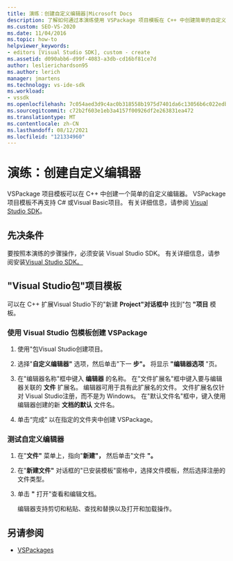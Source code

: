 ```yaml
---
title: 演练：创建自定义编辑器|Microsoft Docs
description: 了解如何通过本演练使用 VSPackage 项目模板在 C++ 中创建简单的自定义编辑器。
ms.custom: SEO-VS-2020
ms.date: 11/04/2016
ms.topic: how-to
helpviewer_keywords:
- editors [Visual Studio SDK], custom - create
ms.assetid: d090abb6-d99f-4083-a3db-cd16bf81ce7d
author: leslierichardson95
ms.author: lerich
manager: jmartens
ms.technology: vs-ide-sdk
ms.workload:
- vssdk
ms.openlocfilehash: 7c054aed3d9c4ac0b318558b1975d7401da6c13056b6c022edb37e6f3a69579f
ms.sourcegitcommit: c72b2f603e1eb3a4157f00926df2e263831ea472
ms.translationtype: MT
ms.contentlocale: zh-CN
ms.lasthandoff: 08/12/2021
ms.locfileid: "121334960"
---
```

# <a name="walkthrough-create-a-custom-editor"></a>演练：创建自定义编辑器
VSPackage 项目模板可以在 C++ 中创建一个简单的自定义编辑器。 VSPackage 项目模板不再支持 C# 或Visual Basic项目。 有关详细信息，请参阅 [Visual Studio SDK](../extensibility/visual-studio-sdk.md)。

## <a name="prerequisites"></a>先决条件
 要按照本演练的步骤操作，必须安装 Visual Studio SDK。 有关详细信息，请参阅安装[Visual Studio SDK。](../extensibility/installing-the-visual-studio-sdk.md)

## <a name="the-visual-studio-package-project-template"></a>"Visual Studio包"项目模板
 可以在 C++ 扩展Visual Studio下的"新建 **Project"对话框中** 找到"包 **"项目** 模板。

### <a name="to-create-a-vspackage-using-the-visual-studio-package-template"></a>使用 Visual Studio 包模板创建 VSPackage

1. 使用"包Visual Studio创建项目。

2. 选择"**自定义编辑器"** 选项，然后单击"下一 **步"。** 将显示 **"编辑器选项** "页。

3. 在"编辑器名称"框中键入 **编辑器** 的名称。 在"文件扩展名"框中键入要与编辑器关联的 **文件** 扩展名。 编辑器可用于具有此扩展名的文件。 文件扩展名仅针对 Visual Studio注册，而不是为 Windows。 在"默认文件名"框中，键入使用编辑器创建的新 **文档的默认** 文件名。

4. 单击“完成”  以在指定的文件夹中创建 VSPackage。

### <a name="to-test-your-custom-editor"></a>测试自定义编辑器

1. 在"**文件"** 菜单上，指向"**新建"，** 然后单击"文件 **"。**

2. 在"**新建文件"** 对话框的"已安装模板"窗格中，选择文件模板，然后选择注册的文件类型。

3. 单击 **"** 打开"查看和编辑文档。

     编辑器支持剪切和粘贴、查找和替换以及打开和加载操作。

## <a name="see-also"></a>另请参阅
- [VSPackages](../extensibility/internals/vspackages.md)
